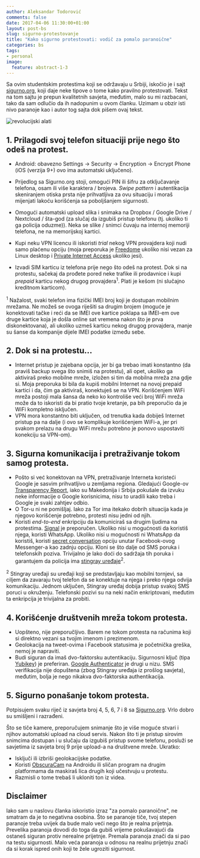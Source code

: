 ```yaml
---
author: Aleksandar Todorović
comments: false
date: 2017-04-06 11:30:00+01:00
layout: post-bs
slug: sigurno-protestovanje
title: "Kako sigurno protestovati: vodič za pomalo paranoične"
categories: bs
tags:
- personal
image:
  feature: abstract-1-3
---
```


Sa ovim studentskim protestima koji se održavaju u Srbiji, iskočio je i sajt [sigurno.org](https://sigurno.org/), koji daje neke tipove o tome kako pravilno protestovati. Tekst na tom sajtu je prepun kvalitetnih savjeta, međutim, malo su mi razbacani, tako da sam odlučio da ih nadopunim u ovom članku. Uzimam u obzir isti nivo paranoje kao i autor tog sajta dok pišem ovaj tekst.

![revolucijski alati](https://philoforchange.files.wordpress.com/2013/06/rev6.jpg?w=930)

## 1. Prilagodi svoj telefon situaciji prije nego što odeš na protest.

* Android: obavezno Settings -> Security -> Encryption -> Encrypt Phone (iOS (verzija 9+) ovo ima automatski uključeno).

* Prijedlog sa Sigurno.org stoji, omogući PIN ili šifru za otključavanje telefona, osam ili više karaktera / brojeva. _Swipe pattern_ i autentikacija skeniranjem otiska prsta nije prihvatljiva za ovu situaciju i moraš mijenjati lakoću korišćenja sa poboljšanjem sigurnosti.
* Omogući automatski upload slika i snimaka na Dropbox / Google Drive / Nextcloud / šta-god (za slučaj da izgubiš pristup telefonu (tj. ukoliko ti ga policija oduzme)). Neka se slike / snimci čuvaju na internoj memoriji telefona, ne na memorijskoj kartici.
* Kupi neku VPN licencu ili iskoristi _trial_ nekog VPN provajdera koji nudi samo plaćenu opciju (moja preporuka je [Freedome](https://www.f-secure.com/en/web/home_global/freedome) ukoliko nisi vezan za Linux desktop i [Private Internet Access](https://www.privateinternetaccess.com/) ukoliko jesi).
* Izvadi SIM karticu iz telefona prije nego što odeš na protest. Dok si na protestu, sačekaj da prođete pored neke trafike ili prodavnice i kupi _prepaid_ karticu nekog drugog provajdera<sup>1</sup>. Plati je kešom (ni slučajno kreditnom karticom).

<sup>1</sup> Nažalost, svaki telefon ima fizički IMEI broj koji je dostupan mobilnim mrežama. Ne možeš se ovoga riješiti sa drugim brojem (moguće je konektovati tačke i reći da se IMEI ove kartice poklapa sa IMEI-em ove druge kartice koja je došla online sat vremena nakon što je prva diskonektovana), ali ukoliko uzmeš karticu nekog drugog provajdera, manje su šanse da kompanije dijele IMEI podatke između sebe.

## 2. Dok si na protestu...

* Internet pristup je zajebana opcija, jer bi ga trebao imati konstantno (da praviš backup svega što snimiš na protestu), ali opet, ukoliko ga aktiviraš preko mobilne mreže, izložen si tim da mobilna mreža zna gdje si. Moja preporuka bi bila da kupiš mobilni Internet na novoj prepaid kartici i da, čim ga aktiviraš, konektuješ se na VPN. Korišćenjem WiFi mreža postoji mala šansa da neko ko kontroliše veći broj WiFi mreža može da to iskoristi da bi pratio tvoje kretanje, pa bih preporučio da je WiFi kompletno isključen.
* VPN mora konstantno biti uključen, od trenutka kada dobiješ Internet pristup pa na dalje (i ovo se komplikuje korišćenjem WiFi-a, jer pri svakom prelazu na drugu WiFi mrežu potrebno je ponovo uspostaviti konekciju sa VPN-om).

## 3. Sigurna komunikacija i pretraživanje tokom samog protesta.

* Pošto si već konektovan na VPN, pretraživanje Interneta koristeći Google je sasvim prihvatljivo u zemljama regiona. Gledajući Google-ov [Transparency Report](https://www.google.com/transparencyreport/userdatarequests/countries/), iako su Makedonija i Srbija pokušale da izvuku neke informacije o Google korisnicima, nisu to uradili kako treba i Google je svaki zahtjev odbio.
* O Tor-u ni ne pomišljaj. Iako za Tor ima itekako dobrih situacija kada je njegovo korišćenje potrebno, protesti nisu jedni od njih.
* Koristi _end-to-end_ enkripciju da komuniciraš sa drugim ljudima na protestima. [Signal](https://whispersystems.org/) je preporučen. Ukoliko nisi u mogućnosti da koristiš njega, koristi WhatsApp. Ukoliko nisi u mogućnosti ni WhatsApp da koristiš, koristi [secret conversation](https://www.facebook.com/help/messenger-app/1084673321594605/?helpref=hc_fnav) opciju unutar Facebook-ovog Messenger-a kao zadnju opciju. Kloni se što dalje od SMS poruka i telefonskih poziva. Trivijalno je lako doći do sadržaja tih poruka i garantujem da policija ima [stingray uređaje](https://www.aclu.org/issues/privacy-technology/surveillance-technologies/stingray-tracking-devices)<sup>2</sup>.

<sup>2</sup> Stingray uređaji su uređaji koji se predstavljaju kao mobilni tornjevi, sa ciljem da zavaraju tvoj telefon da se konektuje na njega i preko njega odvija komunikaciju. Jednom uključen, Stingray uređaj dobija pristup svakoj SMS poruci u okruženju. Telefonski pozivi su na neki način enkriptovani, međutim ta enkripcija je trivijalna za probiti.

## 4. Korišćenje društvenih mreža tokom protesta.

* Uopšteno, nije preporučljivo. Barem ne tokom protesta na računima koji si direktno vezani sa tvojim imenom i prezimenom.
* Geolokacija na tweet-ovima i Facebook statusima je početnička greška, nemoj je napraviti.
* Budi siguran da imaš dvo-faktorsku autentikaciju. Sigurnosni ključ (tipa [Yubikey](https://www.yubico.com/)) je preferiran. [Google Authenticator](https://support.google.com/accounts/answer/1066447?hl=en) je drugi u nizu. SMS verifikacija nije dopuštena (zbog Stingray uređaja iz prošlog savjeta), međutim, bolja je nego nikakva dvo-faktorska authentikacija.

## 5. Sigurno ponašanje tokom protesta.

Potpisujem svaku riječ iz savjeta broj 4, 5, 6, 7 i 8 sa [Sigurno.org](https://sigurno.org/). Vrlo dobro su smišljeni i razrađeni.

Što se tiče kamere, preporučujem snimanje što je više moguće stvari i njihov automatski upload na cloud servis. Nakon što ti je pristup sirovim snimcima dostupan i u slučaju da izgubiš pristup svome telefonu, posluži se savjetima iz savjeta broj 9 prije upload-a na društvene mreže. Ukratko:

* Isključi ili izbriši geolokacijske podatke.
* Koristi [ObscuraCam](https://guardianproject.info/apps/obscuracam/) na Androidu ili sličan program na drugim platformama da maskiraš lica drugih koji učestvuju u protestu.
* Razmisli o tome trebaš li ukloniti ton iz videa.

## Disclaimer

Iako sam u naslovu članka iskoristio izraz "za pomalo paranoične", ne smatram da je to negativna osobina. Što se paranoje tiče, tvoj stepen paranoje treba uvijek da bude malo veći nego što je realna prijetnja. Prevelika paranoja dovodi do toga da gubiš vrijeme pokušavajući da ostaneš siguran protiv nerealne prijetnje. Premala paranoja znači da si pao na testu sigurnosti. Malo veća paranoja u odnosu na realnu prijetnju znači da si korak ispred onih koji te žele ugroziti sigurnost.
